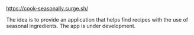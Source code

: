 https://cook-seasonally.surge.sh/


The idea is to provide an application that helps find recipes with the use of seasonal ingredients.
The app is under development.
